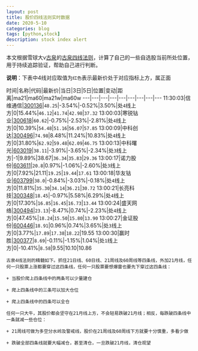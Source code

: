```yaml
---
layout: post
title: 股价四线法则实时数据
date: 2020-5-10
categories: blog
tags: [python,stock]
description: stock index alert
---
```



本文根据雪球大v[古泉](https://xueqiu.com/u/7148646888)的[古泉四线法则](https://xueqiu.com/7148646888/130498192)，计算了自己的一些自选股当前所处位置，用于持续追踪验证，帮助自己进行判断。

**说明**：下表中4线对应取值为`红色`表示最新价处于对应指标上方，属正面

时间|名称|代码|最新价|当日|3日|5日|位置|变动|距离|ma21|ma60|ma21w|ma60w
---|---|---|---|---|---|---|---|---
11:30:03|信维通信|[300136](https://xueqiu.com/S/SZ300136)|`48.25`|-3.54%|-0.52%|3.50%|处`4`线上方|0|15.44%|`46.12`|`41.74`|`42.98`|`37.32`
13:00:03|寒锐钴业|[300618](https://xueqiu.com/S/SZ300618)|`60.62`|-0.75%|-2.53%|-2.81%|处`4`线上方|0|10.39%|`54.48`|`51.16`|`56.07`|`57.85`
13:00:09|中科创达|[300496](https://xueqiu.com/S/SZ300496)|`74.98`|8.48%|11.24%|10.83%|处`4`线上方|0|31.80%|`62.92`|`59.48`|`62.09`|`46.75`
13:00:13|中科曙光|[603019](https://xueqiu.com/S/SH603019)|`38.11`|-3.91%|-3.65%|-2.34%|处`3`线上方|-1|9.89%|38.67|`36.34`|`35.83`|`29.36`
13:00:17|诺力股份|[603611](https://xueqiu.com/S/SH603611)|`20.8`|0.97%|-1.06%|-2.60%|处`3`线上方|0|7.92%|21.11|`19.25`|`19.44`|`17.61`
13:00:18|华友钴业|[603799](https://xueqiu.com/S/SH603799)|`38.0`|-0.84%|-3.03%|-0.18%|处`4`线上方|0|11.81%|`35.30`|`34.14`|`36.21`|`30.72`
13:00:21|长亮科技|[300348](https://xueqiu.com/S/SZ300348)|`18.45`|-0.97%|5.58%|6.29%|处`4`线上方|0|17.30%|`16.85`|`16.45`|`16.73`|`13.44`
13:00:24|盛天网络|[300494](https://xueqiu.com/S/SZ300494)|`23.13`|-8.47%|0.74%|-2.23%|处`4`线上方|0|47.45%|`18.24`|`15.50`|`15.80`|`13.90`
13:00:27|金证股份|[600446](https://xueqiu.com/S/SH600446)|`18.91`|0.96%|0.74%|3.65%|处`3`线上方|0|3.77%|`17.89`|`17.38`|`18.22`|19.55
13:00:30|赢时胜|[300377](https://xueqiu.com/S/SZ300377)|`8.69`|-0.11%|-1.15%|1.04%|处`1`线上方|0|-10.41%|`8.58`|9.55|10.10|10.86

```
古泉4线法则的精髓如下。抓住21日线、60日线、21周线及60周线等四条线，外加21月线，任何一只股票上涨都要穿过这四条线，任何一只股票要想爆雷也要先下穿过这四条线：

+ 当股价爬上四条线中的两条可以少量建仓

+ 爬上四条线中的三条可以加大仓位

+ 爬上四条线中的四条可以全仓

任何一只大牛，其股价都会坚守在21月线上方，不会轻易跌破21月线；相反，每跌破四条线中一条就减一些仓位：

+ 21周线可做为多空分水岭及警戒线，股价在21周线及60周线下方就要十分慎重，多看少做

+ 跌破全部四条线就要大幅减仓，甚至清仓，一旦跌破21月线，清仓观望
```